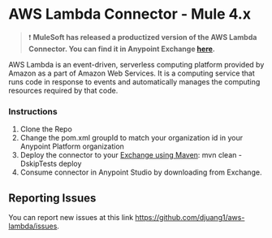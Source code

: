 # AWS Lambda Connector - Mule 4.x

> :exclamation: **MuleSoft has released a productized version of the AWS Lambda Connector. You can find it in Anypoint Exchange [here](https://anypoint.mulesoft.com/exchange/com.mulesoft.connectors/mule4-amazon-lambda-connector).**

AWS Lambda is an event-driven, serverless computing platform provided by Amazon as a part of Amazon Web Services. It is a computing service that runs code in response to events and automatically manages the computing resources required by that code.

### Instructions

1.  Clone the Repo
2.  Change the pom.xml groupId to match your organization id in your Anypoint Platform organization
3.  Deploy the connector to your [Exchange using Maven](https://docs.mulesoft.com/exchange/to-publish-assets-maven):  mvn clean -DskipTests deploy
4.  Consume connector in Anypoint Studio by downloading from Exchange.

## Reporting Issues

You can report new issues at this link https://github.com/djuang1/aws-lambda/issues.